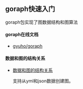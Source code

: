 ## goraph快速入门
    
goraph包实现了图数据结构和图算法

#### goraph在线文档
+ [gyuho/goraph](http://godoc.org/github.com/gyuho/goraph)

#### 数据和图的结构关系
+ [数据和图的结构关系](https://github.com/gyuho/goraph/tree/master/testdata)

    支持从yml和json数据创建图。

